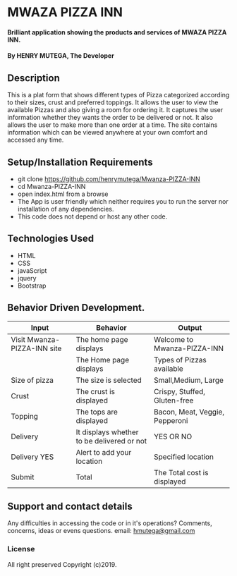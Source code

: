 # MWAZA PIZZA INN
#### Brilliant application showing the products and services of MWAZA PIZZA INN.
#### By **HENRY MUTEGA, The Developer**
## Description
This is a plat form that shows different types of Pizza categorized according to their sizes, crust and preferred toppings. It allows the user to view the available Pizzas and also giving a room for ordering it.
It captures the user information whether they wants the order to be delivered or not.
It also allows the user to make more than one order at a time.
The site contains information which can be viewed anywhere at your own comfort and accessed any time.
## Setup/Installation Requirements
* git clone https://github.com/henrymutega/Mwanza-PIZZA-INN
* cd Mwanza-PIZZA-INN
* open index.html from a browse
* The App is user friendly which neither requires you to run the server nor installation of any dependencies.
* This code does not depend or host any other code.
## Technologies Used
* HTML
* CSS
* javaScript
* jquery
* Bootstrap


## Behavior Driven Development.

| Input | Behavior | Output        |
| ---------------------- | ----------------------------- | ---------------------- |
| Visit Mwanza-PIZZA-INN site | The home page displays | Welcome to Mwanza-PIZZA-INN |        
|  | The Home page displays  | Types of Pizzas available |
| Size of pizza | The size is selected | Small,Medium, Large |
| Crust | The crust is displayed | Crispy, Stuffed, Gluten-free |
| Topping | The tops are displayed | Bacon, Meat, Veggie, Pepperoni |
| Delivery | It displays whether to be delivered or not | YES OR NO |
| Delivery YES | Alert to add your location | Specified location |
| Submit | Total | The Total cost is displayed |

## Support and contact details
Any difficulties in accessing the code or in it's operations?
Comments, concerns, ideas or evens questions.
email:    hmutega@gmail.com
### License
All right preserved
Copyright (c)2019.
